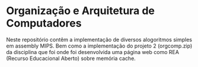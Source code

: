 # Organização e Arquitetura de Computadores

Neste repositório contêm a implementação de diversos alogoritmos simples em assembly MIPS. Bem como a implementação do projeto 2 (orgcomp.zip) da disciplina que foi onde foi desenvolvida uma página web como REA (Recurso Educacional Aberto) sobre memória cache.
